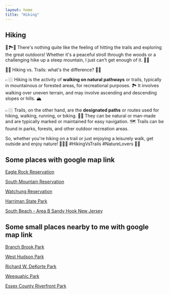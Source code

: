 ```yaml
---
layout: home
title: "Hiking"
---
```


## Hiking

🌲🏞️👣 There's nothing quite like the feeling of hitting the trails and exploring the great outdoors! Whether it's a peaceful stroll through the woods or a challenging hike up a steep mountain, I just can't get enough of it. 🙌🏼


🥾🌲 Hiking vs. Trails: what's the difference? 🤔🧐

👉🏼 Hiking is the activity of **walking on natural pathways** or trails, typically in mountainous or forested areas, for recreational purposes. 🏞️ It involves walking over uneven terrain, and may involve ascending and descending slopes or hills. 🏔️

👉🏼 Trails, on the other hand, are the **designated paths** or routes used for hiking, walking, running, or biking. 🚴‍♂️ They can be natural or man-made and are typically marked or maintained for easy navigation. 🗺️ Trails can be found in parks, forests, and other outdoor recreation areas.

So, whether you're hiking on a trail or just enjoying a leisurely walk, get outside and enjoy nature! 🌿🌳🌻 #HikingVsTrails #NatureLovers  🥾🌲

## Some places with google map link

[Eagle Rock Reservation](https://www.google.com/maps/place/Eagle+Rock+Reservation/@40.7584529,-74.2665811,12z/data=!4m6!3m5!1s0x89c3aadc734582f5:0x1c17eecbc40f813c!8m2!3d40.8106183!4d-74.2337063!16zL20vMDFxeWhm)

[South Mountain Reservation](https://www.google.com/maps/place/South+Mountain+Reservation/@40.7584529,-74.2665811,12z/data=!4m6!3m5!1s0x89c3ac128a076313:0x7bf38cd5c0404ebb!8m2!3d40.7534061!4d-74.2896523!16zL20vMDR0cHpf)

[Watchung Reservation](https://www.google.com/maps/place/Watchung+Reservation/@40.7264583,-74.2834039,12z/data=!4m6!3m5!1s0x89c3ba2febbfcce7:0xd37d0d372cfdad5!8m2!3d40.6816634!4d-74.3811346!16s%2Fm%2F026t3hg)

[Harriman State Park](https://www.google.com/maps/place/Harriman+State+Park/@41.1962469,-74.2026672,11z/data=!4m6!3m5!1s0x89c2d024ccf7ae9f:0xec8d25051a0d93dc!8m2!3d41.240357!4d-74.097342!16s%2Fg%2F1tj4hzzp)

[South Beach - Area B Sandy Hook New Jersey](https://www.google.com/maps/place/South+Beach+-+Area+B+Sandy+Hook+New+Jersey/@40.4232163,-74.0600193,12z/data=!4m6!3m5!1s0x89c23979fc056747:0x69608f13d72bbcd5!8m2!3d40.4074634!4d-73.9784316!16s%2Fg%2F11xx8hktx)

## Some small places nearby to me with google map link

[Branch Brook Park](https://www.google.com/maps/place/Branch+Brook+Park/@40.755154,-74.2192806,13z/data=!4m6!3m5!1s0x89c25491d00b5073:0xcd870898964045ff!8m2!3d40.759629!4d-74.1810895!16zL20vMDJoNDM2)

[West Hudson Park](https://www.google.com/maps/place/West+Hudson+Park/@40.7422793,-74.1831888,14z/data=!4m6!3m5!1s0x89c2546cf4b47c61:0x2c649a70b92535cc!8m2!3d40.7523615!4d-74.1499874!16s%2Fg%2F1vspsdkm)

[Richard W. DeKorte Park](https://www.google.com/maps/place/Richard+W.+DeKorte+Park/@40.7757601,-74.1343704,14z/data=!4m6!3m5!1s0x89c2566163e31c47:0x26f74e5d8df0aa62!8m2!3d40.7858645!4d-74.1031625!16s%2Fg%2F1vhlz2vh)

[Weequahic Park](https://www.google.com/maps/place/Weequahic+Park/@40.7002864,-74.2194099,14z/data=!4m6!3m5!1s0x89c252dba4a71313:0x48178c03104a3827!8m2!3d40.700052!4d-74.2021571!16s%2Fg%2F11byflmhpm)

[Essex County Riverfront Park](https://www.google.com/maps/place/Essex+County+Riverfront+Park/@40.7335793,-74.1621178,15z/data=!4m6!3m5!1s0x89c253f46f6ad5b7:0x9f97a53910260495!8m2!3d40.7341958!4d-74.1439387!16s%2Fg%2F119vvqw1y)










